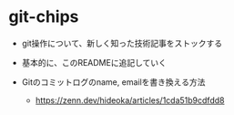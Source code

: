 # git-chips

- git操作について、新しく知った技術記事をストックする
- 基本的に、このREADMEに追記していく

- Gitのコミットログのname, emailを書き換える方法
    - https://zenn.dev/hideoka/articles/1cda51b9cdfdd8